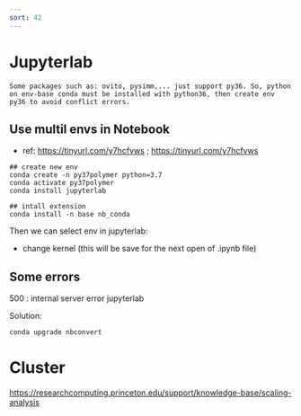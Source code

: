 ```yaml
---
sort: 42
---
```


# Jupyterlab

```note
Some packages such as: ovito, pysimm,... just support py36. So, python on env-base conda must be installed with python36, then create env py36 to avoid conflict errors.
```

## Use multil envs in Notebook
- ref: https://tinyurl.com/y7hcfvws ;  https://tinyurl.com/y7hcfvws

```shell
## create new env
conda create -n py37polymer python=3.7
conda activate py37polymer
conda install jupyterlab

## intall extension
conda install -n base nb_conda
```

Then we can select env in jupyterlab:
- change kernel (this will be save for the next open of .ipynb file)

## Some errors

500 : internal server error jupyterlab

Solution:
```shell
conda upgrade nbconvert 
```

# Cluster

https://researchcomputing.princeton.edu/support/knowledge-base/scaling-analysis

